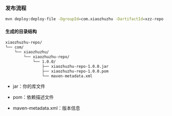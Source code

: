 ### 发布流程


```bash
mvn deploy:deploy-file -DgroupId=com.xiaozhuzhu -DartifactId=xzz-repo -Dversion=1.0.1 -Dpackaging=jar -Dfile=xzz-repo/target/xzz-repo-1.0.1.jar -Durl=file:./xzz-repo -DrepositoryId=github
````

#### 生成的目录结构

```markdown
xiaozhuzhu-repo/
└── com/
    └── xiaozhuzhu/
        └── xiaozhuzhu-repo/
            └── 1.0.0/
                ├── xiaozhuzhu-repo-1.0.0.jar
                ├── xiaozhuzhu-repo-1.0.0.pom
                └── maven-metadata.xml
``` 
- jar：你的库文件

- pom：依赖描述文件

- maven-metadata.xml：版本信息
